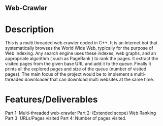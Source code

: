 ## Web-Crawler

# Description
This is a multi threaded web crawler coded in C++. It is an Internet bot that systematically browses the World Wide Web, typically for the purpose of Web indexing. Any search engine uses these indexes, web graphs, and an appropriate algorithm ( such as PageRank ) to rank the pages. It extract the visited pages from the given base URL and add it to the queue. Finally it prints all the explored pages and size of the queue (number of visited pages). The main focus of the project would be to implement a multi-threaded downloader that can download multi websites at the same time.

# Features/Deliverables

Part 1: Multi-threaded web-crawler
Part 2: (Extended scope) Web Ranking
Part 3: URLs/Pages visited
Part 4: Number of pages visited.
